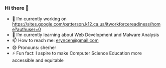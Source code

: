 ### Hi there 👋
- 🔭 I’m currently working on https://sites.google.com/patterson.k12.ca.us/itworkforcereadiness/home?authuser=0
- 🌱 I’m currently learning about Web Development and Malware Analysis
- 📫 How to reach me: eryncen@gmail.com
- 😄 Pronouns: she/her
- ⚡ Fun fact: I aspire to make Computer Science Education more accessible and equitable


<!--
**JerynneC/JerynneC** is a ✨ _special_ ✨ repository because its `README.md` (this file) appears on your GitHub profile.

Here are some ideas to get you started:

- 🔭 I’m currently working on https://sites.google.com/patterson.k12.ca.us/itworkforcereadiness/home?authuser=0
- 🌱 I’m currently learning Web Development and Malware Analysis
- 👯 I’m looking to collaborate on ...
- 🤔 I’m looking for help with ...
- 📫 How to reach me: eryncen@gmail.com
- 😄 Pronouns: she/her
- ⚡ Fun fact: ...
-->
